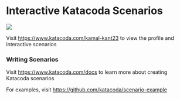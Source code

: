 # Interactive Katacoda Scenarios

[![](http://shields.katacoda.com/katacoda/kamal-kant23/count.svg)](https://www.katacoda.com/kamal-kant23 "Get your profile on Katacoda.com")

Visit https://www.katacoda.com/kamal-kant23 to view the profile and interactive scenarios

### Writing Scenarios
Visit https://www.katacoda.com/docs to learn more about creating Katacoda scenarios

For examples, visit https://github.com/katacoda/scenario-example
